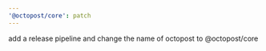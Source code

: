 ```yaml
---
'@octopost/core': patch
---
```


add a release pipeline and change the name of octopost to @octopost/core
